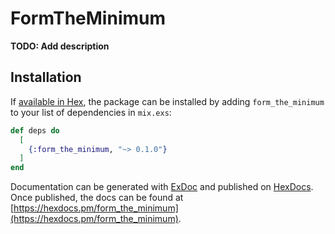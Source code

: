 # FormTheMinimum

**TODO: Add description**

## Installation

If [available in Hex](https://hex.pm/docs/publish), the package can be installed
by adding `form_the_minimum` to your list of dependencies in `mix.exs`:

```elixir
def deps do
  [
    {:form_the_minimum, "~> 0.1.0"}
  ]
end
```

Documentation can be generated with [ExDoc](https://github.com/elixir-lang/ex_doc)
and published on [HexDocs](https://hexdocs.pm). Once published, the docs can
be found at [https://hexdocs.pm/form_the_minimum](https://hexdocs.pm/form_the_minimum).

